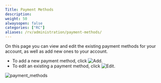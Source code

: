 ```yaml
---
Title: Payment Methods
description:
weight: 50
alwaysopen: false
categories: ["RC"]
aliases: /rv/administration/payment-methods/
---
```

On this page you can view and edit the existing payment methods for your account, as well as add new ones to your account.

- To add a new payment method, click ![Add](/images/rs/icon_add.png#no-click "Add").
- To edit an existing a payment method, click ![Edit](/images/rc/icon_edit.png#no-click "Edit").

![payment_methods](/images/rc/payment_methods.png?width=1000&height=365)

